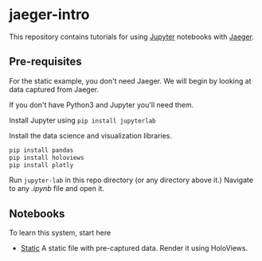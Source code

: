# jaeger-intro

This repository contains tutorials for using [Jupyter](https://jupyter.org/) notebooks with
[Jaeger](https://www.jaegertracing.io/).

## Pre-requisites

For the static example, you don't need Jaeger.  We will begin by looking at
data captured from Jaeger.

If you don't have Python3 and Jupyter you'll need them.

Install Jupyter using `pip install jupyterlab`

Install the data science and visualization libraries.

```Bash
pip install pandas
pip install holoviews
pip install plotly
```

Run `jupyter-lab` in this repo directory (or any directory above it.)
Navigate to any _.ipynb_ file and open it.

## Notebooks

To learn this system, start here

- [Static](static.ipynb) A static file with pre-captured data.  Render it using HoloViews.
